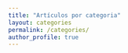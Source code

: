 ```yaml
---
title: "Artículos por categoria"
layout: categories
permalink: /categories/
author_profile: true
---
```

